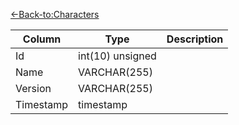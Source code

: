 [<-Back-to:Characters](database-characters.md)

Column | Type | Description
--- | --- | ---
Id | int(10) unsigned | 
Name | VARCHAR(255) | 
Version | VARCHAR(255) | 
Timestamp | timestamp | 

